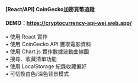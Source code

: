 <strong>[React/API] CoinGecko加密貨幣追蹤</strong><br/><br/>
<strong>DEMO：https://cryptocurrency-api-wei.web.app/<br/><br/></strong>
• 使用 React 實作<br/>
• 使用 CoinGecko API 獲取電影資料<br/>
• 使用 Chart.js 實作數據波動曲線圖<br/>
• 搜尋、收藏清單功能<br/>
• 使用 LocalStorage 紀錄收藏偏好<br/>
• 可切換白色/深色背景模式<br/>



